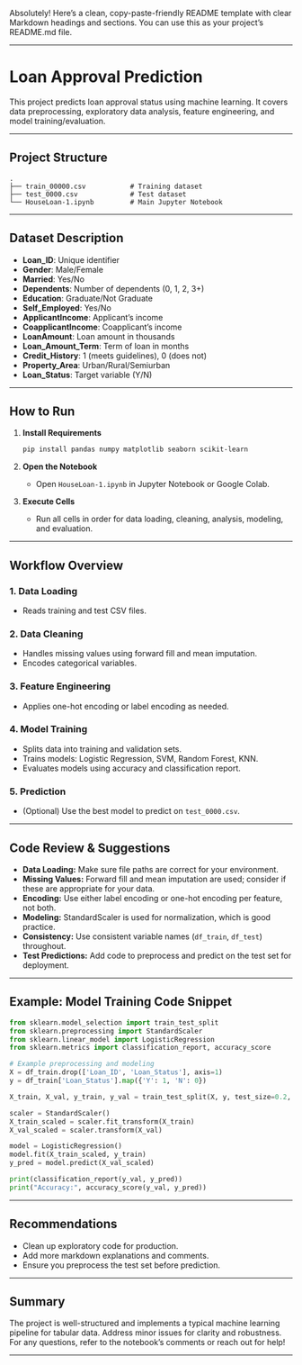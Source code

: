 Absolutely! Here’s a clean, copy-paste-friendly README template with clear Markdown headings and sections. You can use this as your project’s README.md file.

---

# Loan Approval Prediction

This project predicts loan approval status using machine learning. It covers data preprocessing, exploratory data analysis, feature engineering, and model training/evaluation.

---

## Project Structure

```
.
├── train_00000.csv           # Training dataset
├── test_0000.csv             # Test dataset
└── HouseLoan-1.ipynb         # Main Jupyter Notebook
```

---

## Dataset Description

- **Loan_ID**: Unique identifier
- **Gender**: Male/Female
- **Married**: Yes/No
- **Dependents**: Number of dependents (0, 1, 2, 3+)
- **Education**: Graduate/Not Graduate
- **Self_Employed**: Yes/No
- **ApplicantIncome**: Applicant’s income
- **CoapplicantIncome**: Coapplicant’s income
- **LoanAmount**: Loan amount in thousands
- **Loan_Amount_Term**: Term of loan in months
- **Credit_History**: 1 (meets guidelines), 0 (does not)
- **Property_Area**: Urban/Rural/Semiurban
- **Loan_Status**: Target variable (Y/N)

---

## How to Run

1. **Install Requirements**

   ```bash
   pip install pandas numpy matplotlib seaborn scikit-learn
   ```

2. **Open the Notebook**

   - Open `HouseLoan-1.ipynb` in Jupyter Notebook or Google Colab.

3. **Execute Cells**

   - Run all cells in order for data loading, cleaning, analysis, modeling, and evaluation.

---

## Workflow Overview

### 1. Data Loading

- Reads training and test CSV files.

### 2. Data Cleaning

- Handles missing values using forward fill and mean imputation.
- Encodes categorical variables.

### 3. Feature Engineering

- Applies one-hot encoding or label encoding as needed.

### 4. Model Training

- Splits data into training and validation sets.
- Trains models: Logistic Regression, SVM, Random Forest, KNN.
- Evaluates models using accuracy and classification report.

### 5. Prediction

- (Optional) Use the best model to predict on `test_0000.csv`.

---

## Code Review & Suggestions

- **Data Loading:** Make sure file paths are correct for your environment.
- **Missing Values:** Forward fill and mean imputation are used; consider if these are appropriate for your data.
- **Encoding:** Use either label encoding or one-hot encoding per feature, not both.
- **Modeling:** StandardScaler is used for normalization, which is good practice.
- **Consistency:** Use consistent variable names (`df_train`, `df_test`) throughout.
- **Test Predictions:** Add code to preprocess and predict on the test set for deployment.

---

## Example: Model Training Code Snippet

```python
from sklearn.model_selection import train_test_split
from sklearn.preprocessing import StandardScaler
from sklearn.linear_model import LogisticRegression
from sklearn.metrics import classification_report, accuracy_score

# Example preprocessing and modeling
X = df_train.drop(['Loan_ID', 'Loan_Status'], axis=1)
y = df_train['Loan_Status'].map({'Y': 1, 'N': 0})

X_train, X_val, y_train, y_val = train_test_split(X, y, test_size=0.2, random_state=42, stratify=y)

scaler = StandardScaler()
X_train_scaled = scaler.fit_transform(X_train)
X_val_scaled = scaler.transform(X_val)

model = LogisticRegression()
model.fit(X_train_scaled, y_train)
y_pred = model.predict(X_val_scaled)

print(classification_report(y_val, y_pred))
print("Accuracy:", accuracy_score(y_val, y_pred))
```

---

## Recommendations

- Clean up exploratory code for production.
- Add more markdown explanations and comments.
- Ensure you preprocess the test set before prediction.

---

## Summary

The project is well-structured and implements a typical machine learning pipeline for tabular data. Address minor issues for clarity and robustness. For any questions, refer to the notebook’s comments or reach out for help!

---

